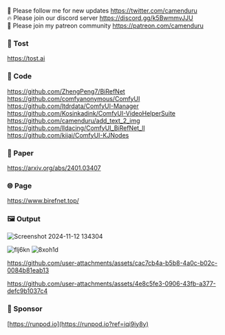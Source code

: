 🐣 Please follow me for new updates https://twitter.com/camenduru <br />
🔥 Please join our discord server https://discord.gg/k5BwmmvJJU <br />
🥳 Please join my patreon community https://patreon.com/camenduru <br />

###  🥪 Tost
https://tost.ai

### 🧬 Code
https://github.com/ZhengPeng7/BiRefNet <br />
https://github.com/comfyanonymous/ComfyUI <br />
https://github.com/ltdrdata/ComfyUI-Manager <br />
https://github.com/Kosinkadink/ComfyUI-VideoHelperSuite <br />
https://github.com/camenduru/add_text_2_img <br />
https://github.com/lldacing/ComfyUI_BiRefNet_ll <br />
https://github.com/kijai/ComfyUI-KJNodes <br />

### 📄 Paper
https://arxiv.org/abs/2401.03407

### 🌐 Page
https://www.birefnet.top/

### 🖼 Output
![Screenshot 2024-11-12 134304](https://github.com/user-attachments/assets/9969dd10-38a8-4cf2-a6c7-5b11f074b9b4)

![flj6kn](https://github.com/user-attachments/assets/71ada268-55d4-440b-894a-ad30d6d79744)
![8xoh1d](https://github.com/user-attachments/assets/70fe0b92-61eb-4a9c-9e5d-b6708a323940)

https://github.com/user-attachments/assets/cac7cb4a-b5b8-4a0c-b02c-0084b81eab13

https://github.com/user-attachments/assets/4e8c5fe3-0906-43fb-a377-defc9b1037c4

### 🏢 Sponsor
[https://runpod.io](https://runpod.io?ref=iqi9iy8y)
